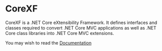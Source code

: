 # CoreXF
CoreXF is a .NET Core eXtensibility Framework. It defines interfaces and classes required to convert .NET Core MVC applications as well as .NET Core class libraries into .NET Core MVC extensions.

You may wish to read the [Documentation](https://github.com/achristov/CoreXF/wiki)
